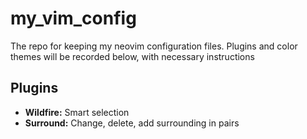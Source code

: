 # my_vim_config
The repo for keeping my neovim configuration files. Plugins and color themes will be recorded below, with necessary instructions

## Plugins

- **Wildfire:** Smart selection
- **Surround:** Change, delete, add surrounding in pairs